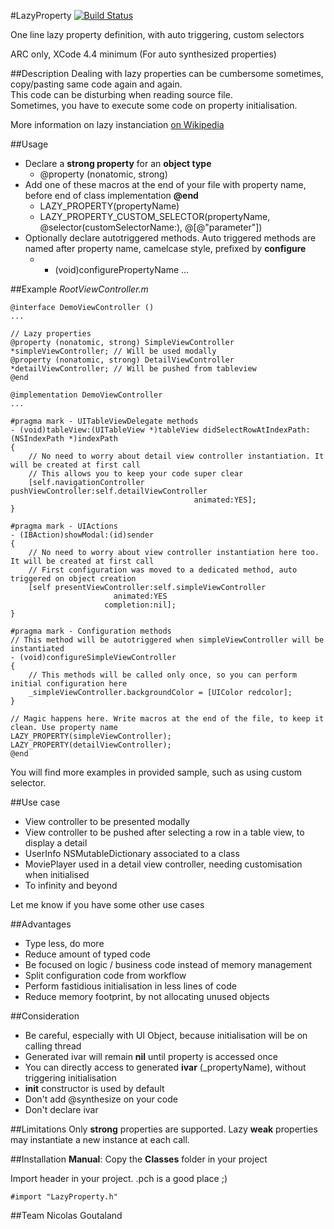 #LazyProperty [![Build Status](https://travis-ci.org/nicolasgoutaland/LazyProperty.png?branch=master)](https://travis-ci.org/nicolasgoutaland/LazyProperty)

One line lazy property definition, with auto triggering, custom selectors

ARC only, XCode 4.4 minimum (For auto synthesized properties)

##Description
Dealing with lazy properties can be cumbersome sometimes, copy/pasting same code again and again.<br/>
This code can be disturbing when reading source file.<br/>
Sometimes, you have to execute some code on property initialisation.

More information on lazy instanciation [on Wikipedia](http://en.wikipedia.org/wiki/Lazy_instantiation)

##Usage
* Declare a __strong property__ for an __object type__
  * @property (nonatomic, strong) 
* Add one of these macros at the end of your file with property name, before end of class implementation __@end__
  * LAZY_PROPERTY(propertyName)
  * LAZY_PROPERTY_CUSTOM_SELECTOR(propertyName, @selector(customSelectorName:), @[@"parameter"])
* Optionally declare autotriggered methods. Auto triggered methods are named after property name, camelcase style, prefixed by __configure__
  * - (void)configurePropertyName ...

##Example
_RootViewController.m_

    @interface DemoViewController ()
    ...

    // Lazy properties
    @property (nonatomic, strong) SimpleViewController *simpleViewController; // Will be used modally
    @property (nonatomic, strong) DetailViewController *detailViewController; // Will be pushed from tableview
    @end

    @implementation DemoViewController
    ...

    #pragma mark - UITableViewDelegate methods
    - (void)tableView:(UITableView *)tableView didSelectRowAtIndexPath:(NSIndexPath *)indexPath
    {
        // No need to worry about detail view controller instantiation. It will be created at first call
        // This allows you to keep your code super clear
        [self.navigationController pushViewController:self.detailViewController
                                             animated:YES];
    }

    #pragma mark - UIActions
    - (IBAction)showModal:(id)sender
    {
        // No need to worry about view controller instantiation here too. It will be created at first call
        // First configuration was moved to a dedicated method, auto triggered on object creation
        [self presentViewController:self.simpleViewController
                           animated:YES
                         completion:nil];
    }

    #pragma mark - Configuration methods
    // This method will be autotriggered when simpleViewController will be instantiated
    - (void)configureSimpleViewController
    {
        // This methods will be called only once, so you can perform initial configuration here
        _simpleViewController.backgroundColor = [UIColor redcolor];
    }

    // Magic happens here. Write macros at the end of the file, to keep it clean. Use property name
    LAZY_PROPERTY(simpleViewController);
    LAZY_PROPERTY(detailViewController);
    @end


You will find more examples in provided sample, such as using custom selector.

##Use case
* View controller to be presented modally
* View controller to be pushed after selecting a row in a table view, to display a detail
* UserInfo NSMutableDictionary associated to a class
* MoviePlayer used in a detail view controller, needing customisation when initialised
* To infinity and beyond

Let me know if you have some other use cases

##Advantages
* Type less, do more
* Reduce amount of typed code
* Be focused on logic / business code instead of memory management
* Split configuration code from workflow
* Perform fastidious initialisation in less lines of code
* Reduce memory footprint, by not allocating unused objects

##Consideration
* Be careful, especially with UI Object, because initialisation will be on calling thread
* Generated ivar will remain __nil__ until property is accessed once
* You can directly access to generated __ivar__ (_propertyName), without triggering initialisation
* __init__ constructor is used by default
* Don't add @synthesize on your code
* Don't declare ivar

##Limitations
Only __strong__ properties are supported. Lazy __weak__ properties may instantiate a new instance at each call.

##Installation
__Manual__: Copy the __Classes__ folder in your project<br>

Import header in your project. .pch is a good place ;)
    
    #import "LazyProperty.h"

##Team
Nicolas Goutaland
